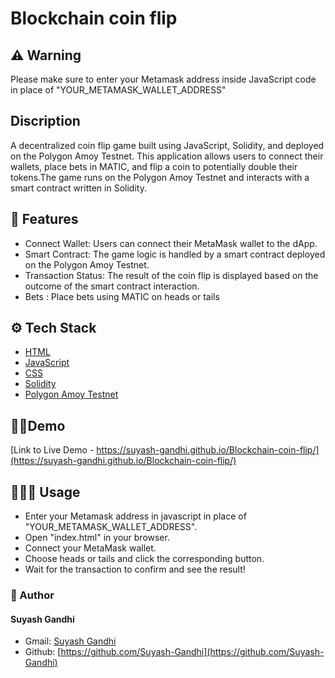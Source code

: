 # Blockchain coin flip


## ⚠️ Warning
Please make sure to enter your Metamask address inside JavaScript code in place of "YOUR_METAMASK_WALLET_ADDRESS"

## Discription
  
A decentralized coin flip game built using JavaScript, Solidity, and deployed on the Polygon Amoy Testnet. This application allows users to connect their wallets, place bets in MATIC, and flip a coin to potentially double their tokens.The game runs on the Polygon Amoy Testnet and interacts with a smart contract written in Solidity.
    
## 🧐 Features    
- Connect Wallet: Users can connect their MetaMask wallet to the dApp.
- Smart Contract: The game logic is handled by a smart contract deployed on the Polygon Amoy Testnet.
- Transaction Status: The result of the coin flip is displayed based on the outcome of the smart contract interaction.
-  Bets : Place bets using MATIC on heads or tails

        
## ⚙️ Tech Stack
-  [HTML](https://developer.mozilla.org/en-US/docs/Web/JavaScript)
- [JavaScript](https://developer.mozilla.org/en-US/docs/Web/HTML)
- [CSS](https://developer.mozilla.org/en-US/docs/Web/CSS)
- [Solidity](https://docs.soliditylang.org/en/v0.8.0/)
- [Polygon Amoy Testnet](https://wiki.polygon.technology/docs/home/polygon-basics/)
    

## 🧑‍💻Demo  
[Link to Live Demo - https://suyash-gandhi.github.io/Blockchain-coin-flip/](https://suyash-gandhi.github.io/Blockchain-coin-flip/)
        
## 🧑🏻‍💻 Usage
- Enter your Metamask address in javascript in place of "YOUR_METAMASK_WALLET_ADDRESS".
-  Open "index.html" in your browser.
- Connect your MetaMask wallet.
- Choose heads or tails and click the corresponding button.
- Wait for the transaction to confirm and see the result! 
  
### 🙇 Author
#### Suyash Gandhi
- Gmail: [Suyash Gandhi](mailto:your.suyash25gandhi@gmail.com)
- Github: [https://github.com/Suyash-Gandhi](https://github.com/Suyash-Gandhi)
